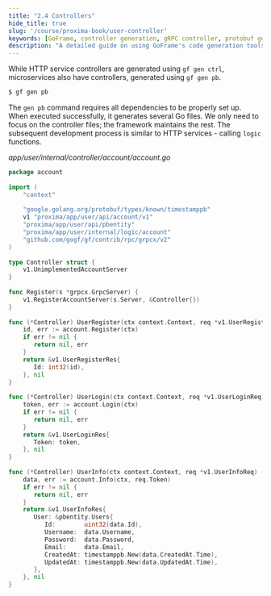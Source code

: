 ```yaml
---
title: "2.4 Controllers"
hide_title: true
slug: '/course/proxima-book/user-controller'
keywords: [GoFrame, controller generation, gRPC controller, protobuf generation, microservices controller, service implementation]
description: "A detailed guide on using GoFrame's code generation tools to generate gRPC controllers and implementing various functional interfaces for the user service."
---
```


While HTTP service controllers are generated using `gf gen ctrl`, microservices also have controllers, generated using `gf gen pb`.

```bash
$ gf gen pb
```

The `gen pb` command requires all dependencies to be properly set up. When executed successfully, it generates several Go files. We only need to focus on the controller files; the framework maintains the rest. The subsequent development process is similar to HTTP services - calling `logic` functions.

*app/user/internal/controller/account/account.go*
```go
package account  
  
import (  
    "context"  
  
    "google.golang.org/protobuf/types/known/timestamppb"
    v1 "proxima/app/user/api/account/v1"
    "proxima/app/user/api/pbentity"
    "proxima/app/user/internal/logic/account"  
    "github.com/gogf/gf/contrib/rpc/grpcx/v2"
)  
  
type Controller struct {  
    v1.UnimplementedAccountServer  
}  
  
func Register(s *grpcx.GrpcServer) {  
    v1.RegisterAccountServer(s.Server, &Controller{})  
}  
  
func (*Controller) UserRegister(ctx context.Context, req *v1.UserRegisterReq) (res *v1.UserRegisterRes, err error) {  
    id, err := account.Register(ctx)  
    if err != nil {  
       return nil, err  
    }  
    return &v1.UserRegisterRes{  
       Id: int32(id),  
    }, nil  
}  
  
func (*Controller) UserLogin(ctx context.Context, req *v1.UserLoginReq) (res *v1.UserLoginRes, err error) {  
    token, err := account.Login(ctx)  
    if err != nil {  
       return nil, err  
    }  
    return &v1.UserLoginRes{  
       Token: token,  
    }, nil  
}  
  
func (*Controller) UserInfo(ctx context.Context, req *v1.UserInfoReq) (res *v1.UserInfoRes, err error) {  
    data, err := account.Info(ctx, req.Token)  
    if err != nil {  
       return nil, err  
    }  
    return &v1.UserInfoRes{  
       User: &pbentity.Users{  
          Id:        uint32(data.Id),  
          Username:  data.Username,  
          Password:  data.Password,  
          Email:     data.Email,  
          CreatedAt: timestamppb.New(data.CreatedAt.Time),  
          UpdatedAt: timestamppb.New(data.UpdatedAt.Time),  
       },  
    }, nil  
}
